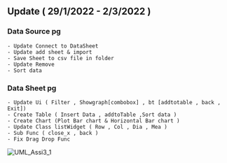 ## Update ( 29/1/2022 - 2/3/2022 ) 
### Data Source pg
    - Update Connect to DataSheet
    - Update add sheet & import 
    - Save Sheet to csv file in folder
    - Update Remove
    - Sort data
### Data Sheet pg
    - Update Ui ( Filter , Showgraph[combobox] , bt [addtotable , back , Exit])
    - Create Table ( Insert Data , addtoTable ,Sort data )
    - Create Chart (Plot Bar chart & Horizontal Bar chart )
    - Update Class listWidget ( Row , Col , Dia , Mea )
    - Sub Func ( close_x , back ) 
    - Fix Drag Drop Func
   
![UML_Assi3_1](https://user-images.githubusercontent.com/87509688/152218424-9a4196fb-ba2f-4622-a2e5-86e50cd8d9df.jpg)
